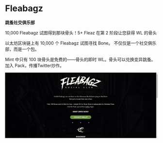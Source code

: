 # Fleabagz

**跳蚤社交俱乐部**

10,000 Fleabagz 试图得到那块骨头！5+ Fleaz 在第 2 阶段让您获得 WL 的骨头

以太坊区块链上有 10,000 个 Fleabagz 试图寻找 Bone。
不仅仅是一个社交俱乐部，而是一个包。

Mint 中只有 100 块骨头是免费的——骨头的即时 WL。骨头可以兑换变异跳蚤。
加入 Pack，传播Twitter炒作。

![nft](1234223133_new.png)
